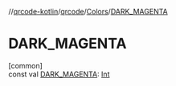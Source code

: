 //[qrcode-kotlin](../../../index.md)/[qrcode](../index.md)/[Colors](index.md)/[DARK_MAGENTA](-d-a-r-k_-m-a-g-e-n-t-a.md)

# DARK_MAGENTA

[common]\
const val [DARK_MAGENTA](-d-a-r-k_-m-a-g-e-n-t-a.md): [Int](https://kotlinlang.org/api/latest/jvm/stdlib/kotlin/-int/index.html)

